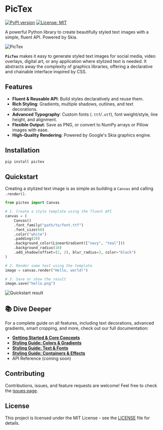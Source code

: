 # PicTex

[![PyPI version](https://badge.fury.io/py/pictex.svg)](https://badge.fury.io/py/pictex)
[![License: MIT](https://img.shields.io/badge/License-MIT-yellow.svg)](https://opensource.org/licenses/MIT)

A powerful Python library to create beautifully styled text images with a simple, fluent API. Powered by Skia.

![PicTex](docs/assets/readme-1.png)

**`PicTex`** makes it easy to generate styled text images for social media, video overlays, digital art, or any application where stylized text is needed. It abstracts away the complexity of graphics libraries, offering a declarative and chainable interface inspired by CSS.

## Features

-   **Fluent & Reusable API**: Build styles declaratively and reuse them.
-   **Rich Styling**: Gradients, multiple shadows, outlines, and text decorations.
-   **Advanced Typography**: Custom fonts (`.ttf`/`.otf`), font weight/style, line height, and alignment.
-   **Flexible Output**: Save as PNG, or convert to NumPy arrays or Pillow images with ease.
-   **High-Quality Rendering**: Powered by Google's Skia graphics engine.

## Installation

```bash
pip install pictex
```

## Quickstart

Creating a stylized text image is as simple as building a `Canvas` and calling `.render()`.

```python
from pictex import Canvas

# 1. Create a style template using the fluent API
canvas = (
    Canvas()
    .font_family("path/to/font.ttf")
    .font_size(60)
    .color("white")
    .padding(20)
    .background_color(LinearGradient(["navy", "teal"]))
    .background_radius(10)
    .add_shadow(offset=(2, 2), blur_radius=3, color="black")
)

# 2. Render some text using the template
image = canvas.render("Hello, world!")

# 3. Save or show the result
image.save("hello.png")

```

![Quickstart result](docs/assets/readme-2.png)

## 📚 Dive Deeper

For a complete guide on all features, including text decorations, advanced gradients, smart cropping, and more, check out our full documentation:

-   [**Getting Started & Core Concepts**](docs/getting_started.md)
-   [**Styling Guide: Colors & Gradients**](docs/colors.md)
-   [**Styling Guide: Text & Fonts**](docs/text.md)
-   [**Styling Guide: Containers & Effects**](docs/effects.md)
-   API Reference (coming soon)

## Contributing

Contributions, issues, and feature requests are welcome! Feel free to check the [issues page](https://github.com/francozanardi/pictex/issues).

## License

This project is licensed under the MIT License - see the [LICENSE](LICENSE) file for details.

